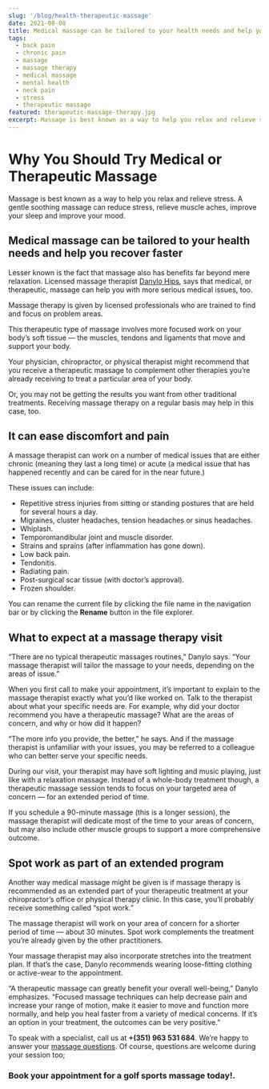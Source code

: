```yaml
---
slug: '/blog/health-therapeutic-massage'
date: 2021-08-08
title: Medical massage can be tailored to your health needs and help you recover faster.
tags:
  - back pain
  - chronic pain
  - massage
  - massage therapy
  - medical massage
  - mental health
  - neck pain
  - stress
  - therapeutic massage
featured: therapeutic-massage-therapy.jpg
excerpt: Massage is best known as a way to help you relax and relieve stress.  A gentle soothing massage can reduce stress, relieve muscle aches, improve your sleep and improve your mood.
---
```


# Why You Should Try Medical or Therapeutic Massage

Massage is best known as a way to help you relax and relieve stress. A gentle soothing massage can reduce stress, relieve muscle aches, improve your sleep and improve your mood.

## Medical massage can be tailored to your health needs and help you recover faster

Lesser known is the fact that massage also has benefits far beyond mere relaxation. Licensed massage therapist [Danylo Hips](https://www.algarvehomemassageandbeauty.com/about-us/#staffDanylo), says that medical, or therapeutic, massage can help you with more serious medical issues, too.

Massage therapy is given by licensed professionals who are trained to find and focus on problem areas.

This therapeutic type of massage involves more focused work on your body’s soft tissue — the muscles, tendons and ligaments that move and support your body.

Your physician, chiropractor, or physical therapist might recommend that you receive a therapeutic massage to complement other therapies you’re already receiving to treat a particular area of your body.

Or, you may not be getting the results you want from other traditional treatments. Receiving massage therapy on a regular basis may help in this case, too.

## It can ease discomfort and pain

A massage therapist can work on a number of medical issues that are either chronic (meaning they last a long time) or acute (a medical issue that has happened recently and can be cared for in the near future.)

These issues can include:

- Repetitive stress injuries from sitting or standing postures that are held for several hours a day.
- Migraines, cluster headaches, tension headaches or sinus headaches.
- Whiplash.
- Temporomandibular joint and muscle disorder.
- Strains and sprains (after inflammation has gone down).
- Low back pain.
- Tendonitis.
- Radiating pain.
- Post-surgical scar tissue (with doctor’s approval).
- Frozen shoulder.

You can rename the current file by clicking the file name in the navigation bar or by clicking the **Rename** button in the file explorer.

## What to expect at a massage therapy visit

“There are no typical therapeutic massages routines,” Danylo says. “Your massage therapist will tailor the massage to your needs, depending on the areas of issue.”

When you first call to make your appointment, it’s important to explain to the massage therapist exactly what you’d like worked on. Talk to the therapist about what your specific needs are. For example, why did your doctor recommend you have a therapeutic massage? What are the areas of concern, and why or how did it happen?

“The more info you provide, the better,” he says. And if the massage therapist is unfamiliar with your issues, you may be referred to a colleague who can better serve your specific needs.

During our visit, your therapist may have soft lighting and music playing, just like with a relaxation massage. Instead of a whole-body treatment though, a therapeutic massage session tends to focus on your targeted area of concern — for an extended period of time.

If you schedule a 90-minute massage (this is a longer session), the massage therapist will dedicate most of the time to your areas of concern, but may also include other muscle groups to support a more comprehensive outcome.

## Spot work as part of an extended program

Another way medical massage might be given is if massage therapy is recommended as an extended part of your therapeutic treatment at your chiropractor’s office or physical therapy clinic. In this case, you’ll probably receive something called “spot work.”

The massage therapist will work on your area of concern for a shorter period of time — about 30 minutes. Spot work complements the treatment you’re already given by the other practitioners.

Your massage therapist may also incorporate stretches into the treatment plan. If that’s the case, Danylo recommends wearing loose-fitting clothing or active-wear to the appointment.

“A therapeutic massage can greatly benefit your overall well-being,” Danylo emphasizes. “Focused massage techniques can help decrease pain and increase your range of motion, make it easier to move and function more normally, and help you heal faster from a variety of medical concerns. If it’s an option in your treatment, the outcomes can be very positive.”

To speak with a specialist, call us at **+(351) 963 531 684**. We’re happy to answer your [massage questions](https://www.algarvehomemassageandbeauty.com/prices-massage). Of course, questions are welcome during your session too;

### Book your appointment for a golf sports massage today!.
